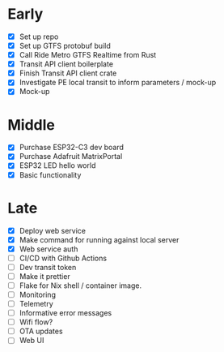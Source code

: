 # Early

- [x] Set up repo
- [x] Set up GTFS protobuf build
- [x] Call Ride Metro GTFS Realtime from Rust
- [x] Transit API client boilerplate
- [x] Finish Transit API client crate
- [x] Investigate PE local transit to inform parameters / mock-up
- [x] Mock-up

# Middle

- [x] Purchase ESP32-C3 dev board
- [x] Purchase Adafruit MatrixPortal
- [x] ESP32 LED hello world
- [x] Basic functionality

# Late

- [x] Deploy web service
- [x] Make command for running against local server
- [x] Web service auth
- [ ] CI/CD with Github Actions
- [ ] Dev transit token
- [ ] Make it prettier
- [ ] Flake for Nix shell / container image.
- [ ] Monitoring
- [ ] Telemetry
- [ ] Informative error messages
- [ ] Wifi flow?
- [ ] OTA updates
- [ ] Web UI
